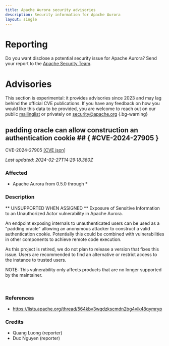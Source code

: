 ```yaml
---
title: Apache Aurora security advisories
description: Security information for Apache Aurora
layout: single
---
```


# Reporting

Do you want disclose a potential security issue for Apache Aurora? Send your report to the [Apache Security Team](mailto:security@apache.org).

# Advisories

This section is experimental: it provides advisories since 2023 and may lag behind the official CVE publications. If you have any feedback on how you would like this data to be provided, you are welcome to reach out on our public [mailinglist](/mailinglist) or privately on [security@apache.org](mailto:security@apache.org)
{.bg-warning}

## padding oracle can allow construction an authentication cookie ## { #CVE-2024-27905 }

CVE-2024-27905 [\[CVE json\]](./CVE-2024-27905.cve.json)

_Last updated: 2024-02-27T14:29:18.380Z_

### Affected

* Apache Aurora from 0.5.0 through *


### Description

<div>** UNSUPPORTED WHEN ASSIGNED ** Exposure of Sensitive Information to an Unauthorized Actor vulnerability in Apache Aurora.</div><p>An endpoint exposing internals to unauthenticated users can be used as a "padding oracle" allowing an anonymous attacker to construct a valid authentication cookie. Potentially this could be combined with vulnerabilities in other components to achieve remote code execution.<br></p><p>As this project is retired, we do not plan to release a version that fixes this issue. Users are recommended to find an alternative or restrict access to the instance to trusted users.<br></p><p>NOTE: This vulnerability only affects products that are no longer supported by the maintainer.</p><p><br></p>

### References
* https://lists.apache.org/thread/564kbv3wqdzkscmdn2bg4vlk48qymryp


### Credits
* Quang Luong (reporter)
* Duc Nguyen (reporter)
